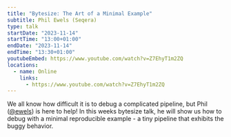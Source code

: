```yaml
---
title: "Bytesize: The Art of a Minimal Example"
subtitle: Phil Ewels (Seqera)
type: talk
startDate: "2023-11-14"
startTime: "13:00+01:00"
endDate: "2023-11-14"
endTime: "13:30+01:00"
youtubeEmbed: https://www.youtube.com/watch?v=Z7EhyT1m2ZQ
locations:
  - name: Online
    links:
      - https://www.youtube.com/watch?v=Z7EhyT1m2ZQ
---
```


We all know how difficult it is to debug a complicated pipeline, but Phil ([@ewels](https://github.com/ewels/)) is here to help! In this weeks bytesize talk, he will show us how to debug with a minimal reproducible example - a tiny pipeline that exhibits the buggy behavior.
